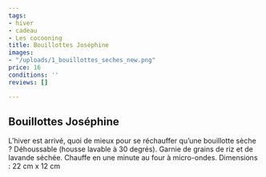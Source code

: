```yaml
---
tags:
- hiver
- cadeau
- Les cocooning
title: Bouillottes Joséphine
images:
- "/uploads/1_bouillottes_seches_new.png"
price: 16
conditions: ''
reviews: []

---
```

## Bouillottes Joséphine

L’hiver est arrivé, quoi de mieux pour se réchauffer qu’une bouillotte sèche ? Déhoussable (housse lavable à 30 degrés). Garnie de grains de riz et de lavande séchée. Chauffe en une minute au four à micro-ondes. Dimensions : 22 cm x 12 cm